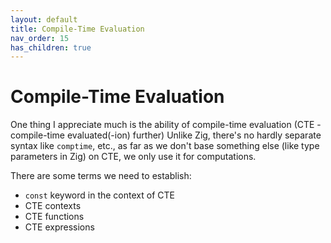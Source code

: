 ```yaml
---
layout: default
title: Compile-Time Evaluation
nav_order: 15
has_children: true
---
```


# Compile-Time Evaluation

One thing I appreciate much is the ability of compile-time evaluation \(CTE - compile-time evaluated\(-ion\) further\) Unlike Zig, there's no hardly separate syntax like `comptime`, etc., as far as we don't base something else \(like type parameters in Zig\) on CTE, we only use it for computations.

There are some terms we need to establish:

* `const` keyword in the context of CTE
* CTE contexts
* CTE functions
* CTE expressions

